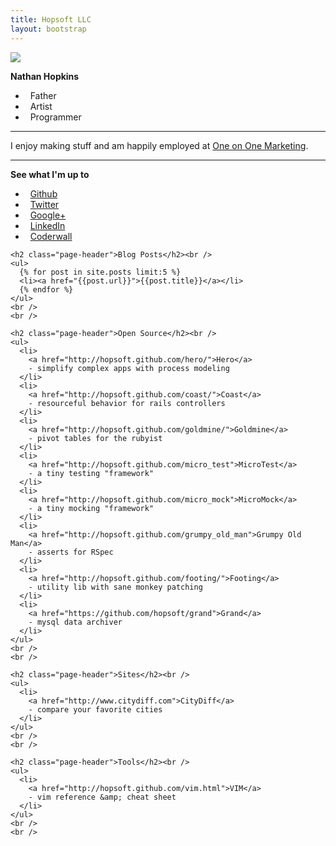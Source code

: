 ```yaml
---
title: Hopsoft LLC
layout: bootstrap
---
```


<div class="row">
  <div id="intro" class="span3 well affix">
    <img class="thumbnail left" src="http://www.gravatar.com/avatar/254ec240c9143768df8ec27182764cad.jpg?s=90" />
    <p><b>Nathan Hopkins</b></p>
    <ul class="unstyled">
      <li><i class="icon-ok">&nbsp;</i> Father</li>
      <li><i class="icon-ok">&nbsp;</i> Artist</li>
      <li><i class="icon-ok">&nbsp;</i> Programmer</li>
    </ul>
    <hr />
    <p>
      I enjoy making stuff and am happily employed at <a href="http://www.1on1.com/">One on One Marketing</a>.
    </p>
    <hr />
    <p><b>See what I'm up to</b></p>
    <ul class="unstyled">
      <li><i class="icon-github">&nbsp;</i> <a href="https://github.com/hopsoft">Github</a></li>
      <li><i class="icon-twitter">&nbsp;</i> <a href="https://twitter.com/natehop">Twitter</a></li>
      <li><i class="icon-google-plus">&nbsp;</i> <a href="https://plus.google.com/u/1/116314478889360641913/posts/p/pub">Google+</a></li>
      <li><i class="icon-linkedin">&nbsp;</i> <a href="https://www.linkedin.com/profile/view?id=2951631">LinkedIn</a></li>
      <li><i class="icon-sign-blank">&nbsp;</i> <a href="http://coderwall.com/p/u/hopsoft">Coderwall</a></li>
    </ul>
  </div>

  <div class="span8 offset4">

    <h2 class="page-header">Blog Posts</h2><br />
    <ul>
      {% for post in site.posts limit:5 %}
      <li><a href="{{post.url}}">{{post.title}}</a></li>
      {% endfor %}
    </ul>
    <br />
    <br />

    <h2 class="page-header">Open Source</h2><br />
    <ul>
      <li>
        <a href="http://hopsoft.github.com/hero/">Hero</a>
        - simplify complex apps with process modeling
      </li>
      <li>
        <a href="http://hopsoft.github.com/coast/">Coast</a>
        - resourceful behavior for rails controllers
      </li>
      <li>
        <a href="http://hopsoft.github.com/goldmine/">Goldmine</a>
        - pivot tables for the rubyist
      </li>
      <li>
        <a href="http://hopsoft.github.com/micro_test">MicroTest</a>
        - a tiny testing "framework"
      </li>
      <li>
        <a href="http://hopsoft.github.com/micro_mock">MicroMock</a>
        - a tiny mocking "framework"
      </li>
      <li>
        <a href="http://hopsoft.github.com/grumpy_old_man">Grumpy Old Man</a>
        - asserts for RSpec
      </li>
      <li>
        <a href="http://hopsoft.github.com/footing/">Footing</a>
        - utility lib with sane monkey patching
      </li>
      <li>
        <a href="https://github.com/hopsoft/grand">Grand</a>
        - mysql data archiver
      </li>
    </ul>
    <br />
    <br />

    <h2 class="page-header">Sites</h2><br />
    <ul>
      <li>
        <a href="http://www.citydiff.com">CityDiff</a>
        - compare your favorite cities
      </li>
    </ul>
    <br />
    <br />

    <h2 class="page-header">Tools</h2><br />
    <ul>
      <li>
        <a href="http://hopsoft.github.com/vim.html">VIM</a>
        - vim reference &amp; cheat sheet
      </li>
    </ul>
    <br />
    <br />

  </div>

</div>
